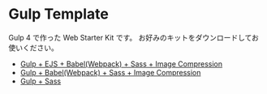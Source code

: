 # Gulp Template

Gulp 4 で作った Web Starter Kit です。
お好みのキットをダウンロードしてお使いください。

- [Gulp + EJS + Babel(Webpack) + Sass + Image Compression](./gulp_ejs_babel_sass)
- [Gulp + Babel(Webpack) + Sass + Image Compression](./gulp_babel_sass)
- [Gulp + Sass](./gulp_sass)
